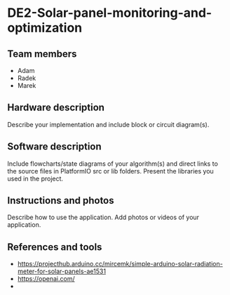 # DE2-Solar-panel-monitoring-and-optimization

## Team members
- Adam
- Radek
- Marek
  
## Hardware description
Describe your implementation and include block or circuit diagram(s).

## Software description
Include flowcharts/state diagrams of your algorithm(s) and direct links to the source files in PlatformIO src or lib folders. Present the libraries you used in the project.

## Instructions and photos
Describe how to use the application. Add photos or videos of your application.

## References and tools
- https://projecthub.arduino.cc/mircemk/simple-arduino-solar-radiation-meter-for-solar-panels-ae1531
- https://openai.com/
- 
